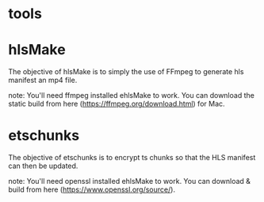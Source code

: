 # tools

# hlsMake
The objective of hlsMake is to simply the use of FFmpeg to generate hls manifest an mp4 file.

note: You'll need ffmpeg installed ehlsMake to work. You can download the static build from here (https://ffmpeg.org/download.html) for Mac.

# etschunks
The objective of etschunks is to encrypt ts chunks so that the HLS manifest can then be updated.

note: You'll need openssl installed ehlsMake to work. You can download & build from here (https://www.openssl.org/source/).